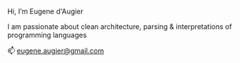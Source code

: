 Hi, I’m Eugene d'Augier

I am passionate about clean architecture, parsing & interpretations of programming languages

📫 eugene.augier@gmail.com
